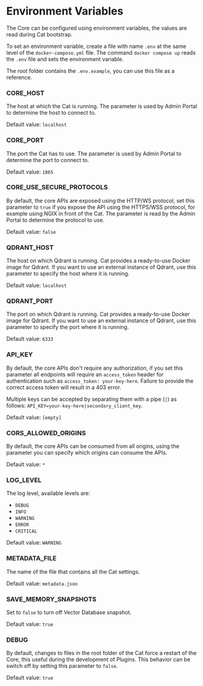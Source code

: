 # Environment Variables
The Core can be configured using environment variables, the values are read during Cat bootstrap.

To set an environment variable, create a file with name `.env` at the same level of the `docker-compose.yml` file. The command `docker compose up` reads the `.env` file and sets the environment variable.

The root folder contains the `.env.example`, you can use this file as a reference.

### CORE_HOST
The host at which the Cat is running. The parameter is used by Admin Portal to determine the host to connect to.

Default value: `localhost`

### CORE_PORT
The port the Cat has to use. The parameter is used by Admin Portal to determine the port to connect to.

Default value: `1865`

### CORE_USE_SECURE_PROTOCOLS
By default, the core APIs are exposed using the HTTP/WS protocol, set this parameter to `true` if you expose the API using the HTTPS/WSS protocol, for example using NGIX in front of the Cat. The parameter is read by the Admin Portal to determine the protocol to use.

Default value: `false`

### QDRANT_HOST
The host on which Qdrant is running. Cat provides a ready-to-use Docker image for Qdrant. If you want to use an external instance of Qdrant, use this parameter to specify the host where it is running.

Default value: `localhost`

### QDRANT_PORT
The port on which Qdrant is running. Cat provides a ready-to-use Docker image for Qdrant. If you want to use an external instance of Qdrant, use this parameter to specify the port where it is running.

Default value: `6333`

### API_KEY
By default, the core APIs don't require any authorization, if you set this parameter all endpoints will require an `access_token` header for authentication such as `access_token: your-key-here`. Failure to provide the correct access token will result in a 403 error.

Multiple keys can be accepted by separating them with a pipe (`|`) as follows: `API_KEY=your-key-here|secondary_client_key`.

Default value: `[empty]`

### CORS_ALLOWED_ORIGINS
By default, the core APIs can be consumed from all origins, using the parameter you can specify which origins can consume the APIs.

Default value: `*`

### LOG_LEVEL
The log level, available levels are:  
- `DEBUG`  
- `INFO`  
- `WARNING`  
- `ERROR`  
- `CRITICAL`  

Default value: `WARNING`

### METADATA_FILE
The name of the file that contains all the Cat settings.

Default value: `metadata.json`

### SAVE_MEMORY_SNAPSHOTS
Set to `false` to turn off Vector Database snapshot.

Default value: `true`

### DEBUG
By default, changes to files in the root folder of the Cat force a restart of the Core, this useful during the development of Plugins. This behavior can be switch off by setting this parameter to `false`.

Default value: `true`